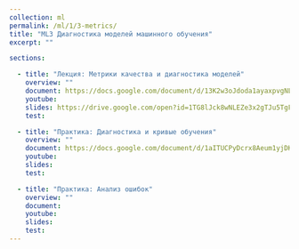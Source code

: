 ```yaml
---
collection: ml
permalink: /ml/1/3-metrics/
title: "ML3 Диагностика моделей машинного обучения"
excerpt: ""

sections:

  - title: "Лекция: Метрики качества и диагностика моделей" 
    overview: ""
    document: https://docs.google.com/document/d/13K2w3oJdoda1ayaxpvgNL2oI_hhSTAlmlQgkqcrx6qU/edit?usp=sharing
    youtube:
    slides: https://drive.google.com/open?id=1TG8lJck8wNLEZe3x2gTJu5TgFvBHTzpec3M026f1uHQ
    test:

  - title: "Практика: Диагностика и кривые обучения" 
    overview: ""
    document: https://docs.google.com/document/d/1aITUCPyDcrx8Aeum1yjDK7vaOOQMtA4kk5yLqeXZQr4/edit?usp=sharing
    youtube:
    slides:
    test:

  - title: "Практика: Анализ ошибок" 
    overview: ""
    document: 
    youtube:
    slides:
    test:
---
```

